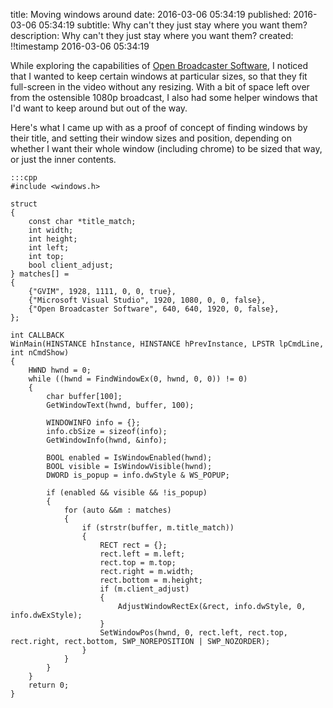 title: Moving windows around
date: 2016-03-06 05:34:19
published: 2016-03-06 05:34:19
subtitle: Why can't they just stay where you want them?
description:
    Why can't they just stay where you want them?
created: !!timestamp 2016-03-06 05:34:19

While exploring the capabilities of [Open Broadcaster
Software](https://obsproject.com/), I noticed that I wanted to keep certain
windows at particular sizes, so that they fit full-screen in the video without
any resizing.  With a bit of space left over from the ostensible 1080p
broadcast, I also had some helper windows that I'd want to keep around but out
of the way.

Here's what I came up with as a proof of concept of finding windows by their
title, and setting their window sizes and position, depending on whether I want
their whole window (including chrome) to be sized that way, or just the inner
contents.

    :::cpp
    #include <windows.h>

    struct
    {
        const char *title_match;
        int width;
        int height;
        int left;
        int top;
        bool client_adjust;
    } matches[] =
    {
        {"GVIM", 1928, 1111, 0, 0, true},
        {"Microsoft Visual Studio", 1920, 1080, 0, 0, false},
        {"Open Broadcaster Software", 640, 640, 1920, 0, false},
    };

    int CALLBACK
    WinMain(HINSTANCE hInstance, HINSTANCE hPrevInstance, LPSTR lpCmdLine, int nCmdShow)
    {
        HWND hwnd = 0;
        while ((hwnd = FindWindowEx(0, hwnd, 0, 0)) != 0)
        {
            char buffer[100];
            GetWindowText(hwnd, buffer, 100);

            WINDOWINFO info = {};
            info.cbSize = sizeof(info);
            GetWindowInfo(hwnd, &info);

            BOOL enabled = IsWindowEnabled(hwnd);
            BOOL visible = IsWindowVisible(hwnd);
            DWORD is_popup = info.dwStyle & WS_POPUP;

            if (enabled && visible && !is_popup)
            {
                for (auto &&m : matches)
                {
                    if (strstr(buffer, m.title_match))
                    {
                        RECT rect = {};
                        rect.left = m.left;
                        rect.top = m.top;
                        rect.right = m.width;
                        rect.bottom = m.height;
                        if (m.client_adjust)
                        {
                            AdjustWindowRectEx(&rect, info.dwStyle, 0, info.dwExStyle);
                        }
                        SetWindowPos(hwnd, 0, rect.left, rect.top, rect.right, rect.bottom, SWP_NOREPOSITION | SWP_NOZORDER);
                    }
                }
            }
        }
        return 0;
    }


